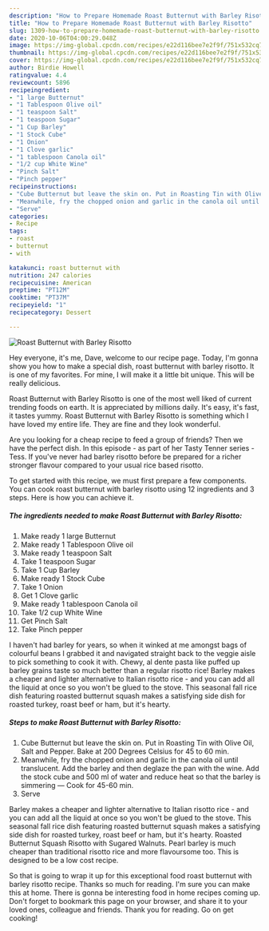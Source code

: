 ```yaml
---
description: "How to Prepare Homemade Roast Butternut with Barley Risotto"
title: "How to Prepare Homemade Roast Butternut with Barley Risotto"
slug: 1309-how-to-prepare-homemade-roast-butternut-with-barley-risotto
date: 2020-10-06T04:00:29.048Z
image: https://img-global.cpcdn.com/recipes/e22d116bee7e2f9f/751x532cq70/roast-butternut-with-barley-risotto-recipe-main-photo.jpg
thumbnail: https://img-global.cpcdn.com/recipes/e22d116bee7e2f9f/751x532cq70/roast-butternut-with-barley-risotto-recipe-main-photo.jpg
cover: https://img-global.cpcdn.com/recipes/e22d116bee7e2f9f/751x532cq70/roast-butternut-with-barley-risotto-recipe-main-photo.jpg
author: Birdie Howell
ratingvalue: 4.4
reviewcount: 5896
recipeingredient:
- "1 large Butternut"
- "1 Tablespoon Olive oil"
- "1 teaspoon Salt"
- "1 teaspoon Sugar"
- "1 Cup Barley"
- "1 Stock Cube"
- "1 Onion"
- "1 Clove garlic"
- "1 tablespoon Canola oil"
- "1/2 cup White Wine"
- "Pinch Salt"
- "Pinch pepper"
recipeinstructions:
- "Cube Butternut but leave the skin on. Put in Roasting Tin with Olive Oil, Salt and Pepper. Bake at 200 Degrees Celsius for 45 to 60 min."
- "Meanwhile, fry the chopped onion and garlic in the canola oil until translucent. Add the barley and then deglaze the pan with the wine. Add the stock cube and 500 ml of water and reduce heat so that the barley is simmering — Cook for 45-60 min."
- "Serve"
categories:
- Recipe
tags:
- roast
- butternut
- with

katakunci: roast butternut with 
nutrition: 247 calories
recipecuisine: American
preptime: "PT12M"
cooktime: "PT37M"
recipeyield: "1"
recipecategory: Dessert

---
```



![Roast Butternut with Barley Risotto](https://img-global.cpcdn.com/recipes/e22d116bee7e2f9f/751x532cq70/roast-butternut-with-barley-risotto-recipe-main-photo.jpg)

Hey everyone, it's me, Dave, welcome to our recipe page. Today, I'm gonna show you how to make a special dish, roast butternut with barley risotto. It is one of my favorites. For mine, I will make it a little bit unique. This will be really delicious.

Roast Butternut with Barley Risotto is one of the most well liked of current trending foods on earth. It is appreciated by millions daily. It's easy, it's fast, it tastes yummy. Roast Butternut with Barley Risotto is something which I have loved my entire life. They are fine and they look wonderful.

Are you looking for a cheap recipe to feed a group of friends? Then we have the perfect dish. In this episode - as part of her Tasty Tenner series - Tess. If you&#39;ve never had barley risotto before be prepared for a richer stronger flavour compared to your usual rice based risotto.


To get started with this recipe, we must first prepare a few components. You can cook roast butternut with barley risotto using 12 ingredients and 3 steps. Here is how you can achieve it.

<!--inarticleads1-->

##### The ingredients needed to make Roast Butternut with Barley Risotto:

1. Make ready 1 large Butternut
1. Make ready 1 Tablespoon Olive oil
1. Make ready 1 teaspoon Salt
1. Take 1 teaspoon Sugar
1. Take 1 Cup Barley
1. Make ready 1 Stock Cube
1. Take 1 Onion
1. Get 1 Clove garlic
1. Make ready 1 tablespoon Canola oil
1. Take 1/2 cup White Wine
1. Get Pinch Salt
1. Take Pinch pepper


I haven&#39;t had barley for years, so when it winked at me amongst bags of colourful beans I grabbed it and navigated straight back to the veggie aisle to pick something to cook it with. Chewy, al dente pasta like puffed up barley grains taste so much better than a regular risotto rice! Barley makes a cheaper and lighter alternative to Italian risotto rice - and you can add all the liquid at once so you won&#39;t be glued to the stove. This seasonal fall rice dish featuring roasted butternut squash makes a satisfying side dish for roasted turkey, roast beef or ham, but it&#39;s hearty. 

<!--inarticleads2-->

##### Steps to make Roast Butternut with Barley Risotto:

1. Cube Butternut but leave the skin on. Put in Roasting Tin with Olive Oil, Salt and Pepper. Bake at 200 Degrees Celsius for 45 to 60 min.
1. Meanwhile, fry the chopped onion and garlic in the canola oil until translucent. Add the barley and then deglaze the pan with the wine. Add the stock cube and 500 ml of water and reduce heat so that the barley is simmering — Cook for 45-60 min.
1. Serve


Barley makes a cheaper and lighter alternative to Italian risotto rice - and you can add all the liquid at once so you won&#39;t be glued to the stove. This seasonal fall rice dish featuring roasted butternut squash makes a satisfying side dish for roasted turkey, roast beef or ham, but it&#39;s hearty. Roasted Butternut Squash Risotto with Sugared Walnuts. Pearl barley is much cheaper than traditional risotto rice and more flavoursome too. This is designed to be a low cost recipe. 

So that is going to wrap it up for this exceptional food roast butternut with barley risotto recipe. Thanks so much for reading. I'm sure you can make this at home. There is gonna be interesting food in home recipes coming up. Don't forget to bookmark this page on your browser, and share it to your loved ones, colleague and friends. Thank you for reading. Go on get cooking!
